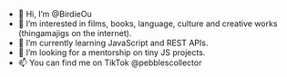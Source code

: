 - 👋 Hi, I’m @BirdieOu
- 👀 I’m interested in films, books, language, culture and creative works (thingamajigs on the internet).
- 🌱 I’m currently learning JavaScript and REST APIs. 
- 💞️ I’m looking for a mentorship on tiny JS projects.
- 📫 You can find me on TikTok @pebblescollector

